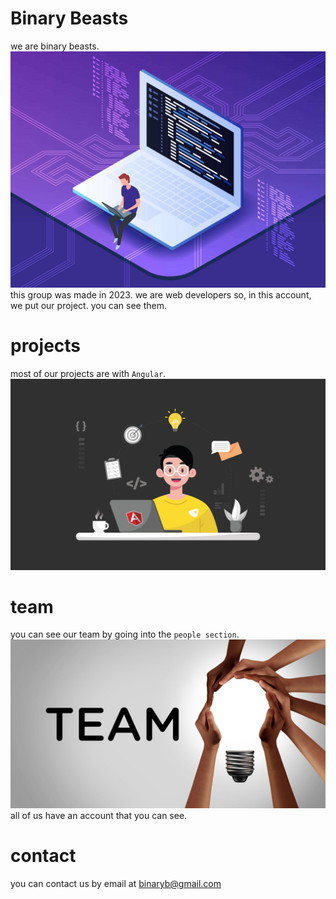 # Binary Beasts

we are binary beasts.
<img src="https://github.com/binarybeasts2023/.github/blob/main/profile/prog.jpg">
this group was made in 2023. we are web developers so, in this account, we put our project. you can see them.
# projects

most of our projects are with `Angular`.
<img src="https://github.com/binarybeasts2023/.github/blob/main/profile/angular.jpg">

# team

you can see our team by going into the `people section`.
<img src="https://github.com/binarybeasts2023/.github/blob/main/profile/team.jpg">
 all of us have an account that you can see.

# contact

you can contact us by email at binaryb@gmail.com
